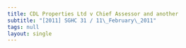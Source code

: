 ```yaml
---
title: CDL Properties Ltd v Chief Assessor and another
subtitle: "[2011] SGHC 31 / 11\_February\_2011"
tags: null
layout: single
---
```


